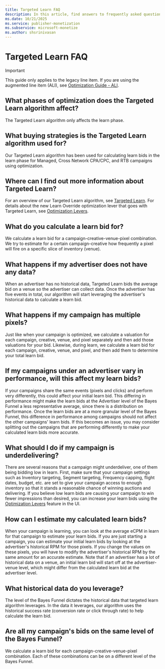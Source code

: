 ```yaml
---
title: Targeted Learn FAQ
description: In this article, find answers to frequently asked questions regarding Targeted Learn.
ms.date: 10/21/2025
ms.service: publisher-monetization
ms.subservice: microsoft-monetize
ms.author: shsrinivasan
---
```


# Targeted Learn FAQ

> [!IMPORTANT]
> This guide only applies to the legacy line item. If you are using the augmented line item (ALI), see [Optimization Guide - ALI](optimization-guide-ali.md).

## What phases of optimization does the Targeted Learn algorithm affect?

The Targeted Learn algorithm only affects the learn phase.

## What buying strategies is the Targeted Learn algorithm used for?

Our Targeted Learn algorithm has been used for calculating learn bids in the learn phase for Managed, Cross Network CPA/CPC, and RTB campaigns using optimization.

## Where can I find out more information about Targeted Learn?

For an overview of our Targeted Learn algorithm, see [Targeted Learn](targeted-learn.md). For details about the new Learn Override optimization lever that goes with Targeted Learn, see [Optimization Levers](optimization-levers.md).

## What do you calculate a learn bid for?

We calculate a learn bid for a campaign-creative-venue-pixel combination. We try to estimate for a certain campaign-creative how frequently a pixel will fire on a specific slice of inventory (venue).

## What happens if my advertiser does not have any data?

When an advertiser has no historical data, Targeted Learn bids the average bid on a venue so the advertiser can collect data. Once the advertiser has five events in total, our algorithm will start leveraging the advertiser's historical data to calculate a learn bid.

## What happens if my campaign has multiple pixels?

Just like when your campaign is optimized, we calculate a valuation for each campaign, creative, venue, and pixel separately and then add those valuations for your bid. Likewise, during learn, we calculate a learn bid for each campaign, creative, venue, and pixel, and then add them to determine your total learn bid.

## If my campaigns under an advertiser vary in performance, will this affect my learn bids?

If your campaigns share the same events (pixels and clicks) and perform very differently, this could affect your initial learn bid. This differing in performance might make the learn bids at the Advertiser level of the Bayes Funnel a less representative average, since there is a distribution on performance. Once the learn bids are at a more granular level of the Bayes Funnel, this difference in performance among campaigns should not affect the other campaigns' learn bids. If this becomes an issue, you may consider splitting out the campaigns that are performing differently to make your calculated learn bids more accurate.

## What should I do if my campaign is underdelivering?

There are several reasons that a campaign might underdeliver, one of them being bidding low in learn. First, make sure that your campaign settings such as Inventory targeting, Segment targeting, Frequency capping, flight dates, budget, etc. are set to give your campaign access to enough inventory so that it stands a reasonable chance of winning auctions and delivering. If you believe low learn bids are causing your campaign to win fewer impressions than desired, you can increase your learn bids using the [Optimization Levers](optimization-levers.md) feature in the UI.

## How can I estimate my calculated learn bids?

When your campaign is learning, you can look at the average eCPM in learn for that campaign to estimate your learn bids. If you are just starting a campaign, you can estimate your initial learn bids by looking at the advertiser's historical RPM for those pixels. If you change the values on these pixels, you will have to modify the advertiser's historical RPM by the same amount for an accurate estimate. Note that if an advertiser has a lot of historical data on a venue, an initial learn bid will start off at the advertiser-venue level, which might differ from the calculated learn bid at the advertiser level.

## What historical data do you leverage?

The level of the Bayes Funnel dictates the historical data that targeted learn algorithm leverages. In the data it leverages, our algorithm uses the historical success rate (conversion rate or click through rate) to help calculate the learn bid.

## Are all my campaign's bids on the same level of the Bayes Funnel?

We calculate a learn bid for each campaign-creative-venue-pixel combination. Each of these combinations can be on a different level of
the Bayes Funnel.

